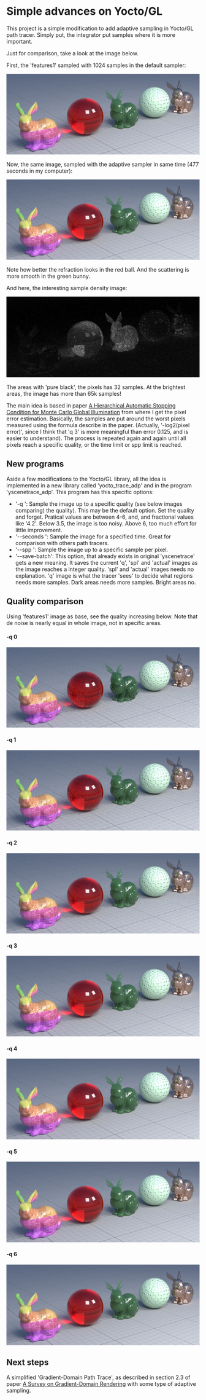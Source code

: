 # Simple advances on Yocto/GL

This project is a simple modification to add adaptive sampling in Yocto/GL path tracer. Simply put, the integrator put samples where it is more important.

Just for comparison, take a look at the image below.

First, the 'features1' sampled with 1024 samples in the default sampler:

![features1](images/features-1-no-adp-1024-spp.png)

Now, the same image, sampled with the adaptive sampler in same time (477 seconds in my computer):

![features1 adaptive sampler](images/features-1-477-seconds.png)

Note how better the refraction looks in the red ball. And the scattering is more smooth in the green bunny.

And here, the interesting sample density image:

![features1 sample density](images/features-1-477-seconds.spl.500-500.png)

The areas with 'pure black', the pixels has 32 samples. At the brightest areas, the image has more than 65k samples!

The main idea is based in  paper [A Hierarchical Automatic Stopping Condition for Monte Carlo Global Illumination](http://jo.dreggn.org/home/2009_stopping.pdf) from where I get the pixel error estimation. Basically, the samples are put around the worst pixels measured using the formula describe in the paper. (Actually, '-log2(pixel error)', since I think that 'q 3' is more meaningful than error 0.125, and is easier to understand). The process is repeated again and again until all pixels reach a specific quality, or the time limit or spp limit is reached.

## New programs

Aside a few modifications to the Yocto/GL library, all the idea is implemented in a new library called 'yocto_trace_adp' and in the program 'yscenetrace_adp'. This program has this specific options:

- '-q <float>': Sample the image up to a specific quality (see below images comparing) the quality). This may be the default option. Set the quality and forget. Pratical values are between 4-6, and, and fractional values like '4.2'. Below 3.5, the image is too noisy. Above 6, too much effort for little improvement.
- '--seconds <integer>': Sample the image for a specified time. Great for comparison with others path tracers.
- '--spp <integer>': Sample the image up to a specific sample per pixel.
- '--save-batch': This option, that already exists in original 'yscenetrace' gets a new meaning. It saves the current 'q', 'spl' and 'actual' images as the image reaches a integer quality. 'spl' and 'actual' images needs no explanation. 'q' image is what the tracer 'sees' to decide what regions needs more samples. Dark areas needs more samples. Bright areas no.

## Quality comparison

Using 'features1' image as base, see the quality increasing below. Note that de noise is nearly equal in whole image, not in specific areas.

#### -q 0
![quality 0](images/features-1-quality-comparison.actual.000-700.png)

#### -q 1
![quality 1](images/features-1-quality-comparison.actual.100-700.png)

#### -q 2
![quality 2](images/features-1-quality-comparison.actual.200-700.png)

#### -q 3
![quality 3](images/features-1-quality-comparison.actual.300-700.png)

#### -q 4
![quality 4](images/features-1-quality-comparison.actual.400-700.png)

#### -q 5
![quality 5](images/features-1-quality-comparison.actual.500-700.png)

#### -q 6
![quality 6](images/features-1-quality-comparison.actual.600-700.png)


## Next steps

A simplified 'Gradient-Domain Path Trace', as described in section 2.3 of paper [A Survey on Gradient-Domain Rendering](https://www.google.com/url?sa=t&rct=j&q=&esrc=s&source=web&cd=2&cad=rja&uact=8&ved=2ahUKEwjUhpWvkv3oAhUIJ7kGHagfB0EQFjABegQIMBAB&url=https%3A%2F%2Fwww.researchgate.net%2Fpublication%2F333663509_A_Survey_on_Gradient-Domain_Rendering&usg=AOvVaw3iuxfB5Ijvx7fC2nvLrbmz) with some type of adaptive sampling.
